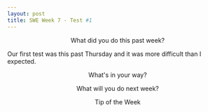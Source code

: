 ```yaml
---
layout: post
title: SWE Week 7 - Test #1
---
```


<p align="center"> What did you do this past week? </p>
Our first test was this past Thursday and it was more difficult than I expected.

<p align="center"> What's in your way? </p>

<p align="center"> What will you do next week? </p>

<p align="center"> Tip of the Week </p>
